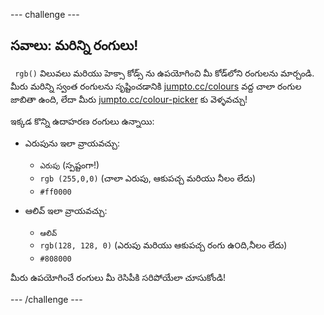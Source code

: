 \--- challenge \---

## సవాలు: మరిన్ని రంగులు!

` rgb()` విలువలు మరియు హెక్సా కోడ్స్ ను ఉపయోగించి మీ కోడ్‌లోని రంగులను మార్చండి. మీరు మరిన్ని స్వంత రంగులను సృష్టించడానికి <a href="http://jumpto.cc/colours" target="_blank"> jumpto.cc/colours</a> వద్ద చాలా రంగుల జాబితా ఉంది, లేదా మీరు <a href="http://jumpto.cc/colour-picker" target="_blank"> jumpto.cc/colour-picker</a> కు వెళ్ళవచ్చు!

ఇక్కడ కొన్ని ఉదాహరణ రంగులు ఉన్నాయి:

+ ఎరుపును ఇలా వ్రాయవచ్చు:
    
    + ` ఎరుపు ` (స్పష్టంగా!)
    + ` rgb (255,0,0) ` (చాలా ఎరుపు, ఆకుపచ్చ మరియు నీలం లేదు)
    + `#ff0000`

+ ఆలివ్ ఇలా వ్రాయవచ్చు:
    
    + `ఆలివ్`
    + ` rgb(128, 128, 0) ` (ఎరుపు మరియు ఆకుపచ్చ రంగు ఉ౦ది,నీలం లేదు)
    + `#808000`

మీరు ఉపయోగించే రంగులు మీ రెసిపీకి సరిపోయేలా చూసుకోండి!

\--- /challenge \---